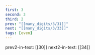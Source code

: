 ```yaml
---
first: 3
second: 3
third: 2
prev: "[[many_digits/3/31]]"
next: "[[many_digits/3/33]]"
tags: [even]
---
```

prev2-in-text: [[30]]
next2-in-text: [[34]]

